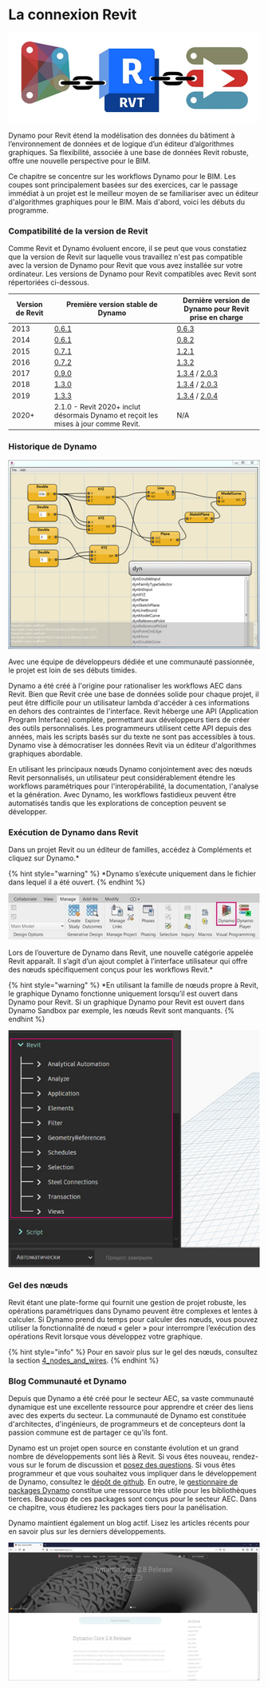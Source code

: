 # La connexion Revit

![](images/1/revitconnectionlink.jpg)

Dynamo pour Revit étend la modélisation des données du bâtiment à l’environnement de données et de logique d’un éditeur d’algorithmes graphiques. Sa flexibilité, associée à une base de données Revit robuste, offre une nouvelle perspective pour le BIM.

Ce chapitre se concentre sur les workflows Dynamo pour le BIM. Les coupes sont principalement basées sur des exercices, car le passage immédiat à un projet est le meilleur moyen de se familiariser avec un éditeur d'algorithmes graphiques pour le BIM. Mais d'abord, voici les débuts du programme.

### Compatibilité de la version de Revit

Comme Revit et Dynamo évoluent encore, il se peut que vous constatiez que la version de Revit sur laquelle vous travaillez n'est pas compatible avec la version de Dynamo pour Revit que vous avez installée sur votre ordinateur. Les versions de Dynamo pour Revit compatibles avec Revit sont répertoriées ci-dessous.

| Version de Revit | Première version stable de Dynamo                                                       | Dernière version de Dynamo pour Revit prise en charge                                                                                                                                |
| ------------- | --------------------------------------------------------------------------------- | ---------------------------------------------------------------------------------------------------------------------------------------------------------------------- |
| 2013          | [0.6.1](http://dyn-builds-data.s3-us-west-2.amazonaws.com/DynamoInstall0.6.1.exe) | [0.6.3](http://dyn-builds-data.s3-us-west-2.amazonaws.com/DynamoInstall0.6.3.exe)                                                                                      |
| 2014          | [0.6.1](http://dyn-builds-data.s3-us-west-2.amazonaws.com/DynamoInstall0.6.1.exe) | [0.8.2](http://dyn-builds-data.s3-us-west-2.amazonaws.com/DynamoInstall0.8.2.exe)                                                                                      |
| 2015          | [0.7.1](http://dyn-builds-data.s3-us-west-2.amazonaws.com/DynamoInstall0.7.1.exe) | [1.2.1](http://dyn-builds-data.s3-us-west-2.amazonaws.com/DynamoInstall1.2.1.exe)                                                                                      |
| 2016          | [0.7.2](http://dyn-builds-data.s3-us-west-2.amazonaws.com/DynamoInstall0.7.2.exe) | [1.3.2](http://dyn-builds-data.s3-us-west-2.amazonaws.com/DynamoInstall1.3.2.exe)                                                                                      |
| 2017          | [0.9.0](http://dyn-builds-data.s3-us-west-2.amazonaws.com/DynamoInstall0.9.0.exe) | [1.3.4](http://dyn-builds-data.s3-us-west-2.amazonaws.com/DynamoInstall1.3.4.exe) / [2.0.3](https://dyn-builds-data.s3-us-west-2.amazonaws.com/DynamoInstall2.0.3.exe) |
| 2018          | [1.3.0](http://dyn-builds-data.s3-us-west-2.amazonaws.com/DynamoInstall1.3.0.exe) | [1.3.4](http://dyn-builds-data.s3-us-west-2.amazonaws.com/DynamoInstall1.3.4.exe) / [2.0.3](https://dyn-builds-data.s3-us-west-2.amazonaws.com/DynamoInstall2.0.3.exe) |
| 2019          | [1.3.3](http://dyn-builds-data.s3-us-west-2.amazonaws.com/DynamoInstall1.3.3.exe) | [1.3.4](http://dyn-builds-data.s3-us-west-2.amazonaws.com/DynamoInstall1.3.4.exe) / [2.0.4](https://dyn-builds-data.s3-us-west-2.amazonaws.com/DynamoInstall2.0.4.exe) |
| 2020+         | 2.1.0 - Revit 2020+ inclut désormais Dynamo et reçoit les mises à jour comme Revit.      | N/A                                                                                                                                                                    |

### Historique de Dynamo

![Historique](images/1/earlyScreenshot.jpg)

Avec une équipe de développeurs dédiée et une communauté passionnée, le projet est loin de ses débuts timides.

Dynamo a été créé à l'origine pour rationaliser les workflows AEC dans Revit. Bien que Revit crée une base de données solide pour chaque projet, il peut être difficile pour un utilisateur lambda d'accéder à ces informations en dehors des contraintes de l'interface. Revit héberge une API (Application Program Interface) complète, permettant aux développeurs tiers de créer des outils personnalisés. Les programmeurs utilisent cette API depuis des années, mais les scripts basés sur du texte ne sont pas accessibles à tous. Dynamo vise à démocratiser les données Revit via un éditeur d'algorithmes graphiques abordable.

En utilisant les principaux nœuds Dynamo conjointement avec des nœuds Revit personnalisés, un utilisateur peut considérablement étendre les workflows paramétriques pour l'interopérabilité, la documentation, l'analyse et la génération. Avec Dynamo, les workflows fastidieux peuvent être automatisés tandis que les explorations de conception peuvent se développer.

### Exécution de Dynamo dans Revit

Dans un projet Revit ou un éditeur de familles, accédez à Compléments et cliquez sur Dynamo.*

{% hint style="warning" %}
 *Dynamo s’exécute uniquement dans le fichier dans lequel il a été ouvert. 
{% endhint %}

![](<images/1/launchdynamofromrevit (1).jpg>)

Lors de l’ouverture de Dynamo dans Revit, une nouvelle catégorie appelée Revit apparaît. Il s’agit d’un ajout complet à l’interface utilisateur qui offre des nœuds spécifiquement conçus pour les workflows Revit.*

{% hint style="warning" %}
 *En utilisant la famille de nœuds propre à Revit, le graphique Dynamo fonctionne uniquement lorsqu’il est ouvert dans Dynamo pour Revit. Si un graphique Dynamo pour Revit est ouvert dans Dynamo Sandbox par exemple, les nœuds Revit sont manquants. 
{% endhint %}

![](images/1/revitconnection-runningdynamoinrevit02.jpg)

### Gel des nœuds

Revit étant une plate-forme qui fournit une gestion de projet robuste, les opérations paramétriques dans Dynamo peuvent être complexes et lentes à calculer. Si Dynamo prend du temps pour calculer des nœuds, vous pouvez utiliser la fonctionnalité de nœud « geler » pour interrompre l’exécution des opérations Revit lorsque vous développez votre graphique.

{% hint style="info" %}
 Pour en savoir plus sur le gel des nœuds, consultez la section [4_nodes_and_wires](../4\_nodes\_and\_wires/ "mention"). 
{% endhint %}

### Blog Communauté et Dynamo

Depuis que Dynamo a été créé pour le secteur AEC, sa vaste communauté dynamique est une excellente ressource pour apprendre et créer des liens avec des experts du secteur. La communauté de Dynamo est constituée d'architectes, d'ingénieurs, de programmeurs et de concepteurs dont la passion commune est de partager ce qu'ils font.

Dynamo est un projet open source en constante évolution et un grand nombre de développements sont liés à Revit. Si vous êtes nouveau, rendez-vous sur le forum de discussion et [posez des questions](http://dynamobim.org/forums/forum/dyn/). Si vous êtes programmeur et que vous souhaitez vous impliquer dans le développement de Dynamo, consultez le [dépôt de github](https://github.com/DynamoDS/Dynamo). En outre, le [gestionnaire de packages Dynamo](http://dynamopackages.com) constitue une ressource très utile pour les bibliothèques tierces. Beaucoup de ces packages sont conçus pour le secteur AEC. Dans ce chapitre, vous étudierez les packages tiers pour la panélisation.

Dynamo maintient également un blog actif. Lisez les articles récents pour en savoir plus sur les derniers développements.

![Blog](images/1/blog.png)
